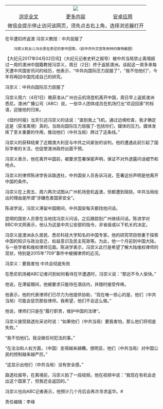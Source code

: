

<table>
  <tr>
    <td align="center" colspan="3">
      <a href="https://github.com/ogate/ogate/blob/master/README.md"><img src="https://cloud.githubusercontent.com/assets/11880933/13434984/f430fae2-e012-11e5-814f-c2df1e82b247.jpg"/></a>
    </td>
  </tr>
  <tr>
    <td align="center">
      <a href="https://s3.ap-south-1.amazonaws.com/ogatem/oGate.htm?c815804&from=oNote">浏览全文</a>
    </td>
    <td align="center">
      <a href="https://s3.ap-south-1.amazonaws.com/ogatem/oGate.htm?from=oNote">更多内容</a>
    </td>
    <td align="center">
      <a href="https://raw.githubusercontent.com/ogate/up/master/ogate.apk">安卓应用</a>
    </td>
  </tr>
  <tr>
    <td align="center" colspan="3">
      微信会提示停止访问该网页，须先点击右上角，选择浏览器打开
    </td>
  </tr>
</table>    



在华遭扣终返澳 冯崇义教授：中共屈服了






        冯崇义和女儿冯云思在悉尼的家中团聚。（前中共外交官陈用林的推特截图）




【大纪元2017年04月02日讯】（大纪元记者史轩之报导）被中共当局禁止离境超过一周的澳洲中国籍教授冯崇义，周日（2日）终于返抵澳洲。谈起这一周多来每天遭中共国安讯问的经历，他表示，“中共向国际压力屈服了”，“我不怕他们”，今年将再回中国完成自己的研究。


冯崇义：中共向国际压力屈服了


冯崇义周六（4月1日）晚获准从广州白云机场登机离开中国，周日早上返抵澳洲悉尼。澳洲广播公司（ABC）说，一些华人团体成员在机场打出“欢迎回家”的标语，迎接他的归来。


《纽约时报》当天引述冯崇义的话说：“直到我上飞机，通过边境检查，我才确定这是（获准离境）真的。当局向国际压力屈服了-包括你们，媒体的压力。媒体发挥了至关重要的作用，推动他们（中共当局）跨过了这条线。”


冯崇义的获释结束了近期澳大利亚与中共之间紧张的谈判。他的遭遇此前引起了国际学者的关注，也促使澳洲政府出面干预。


冯崇义表示，他在离开中国前，被要求签署保密声明，保证不对外透露问话细节和地点。


冯崇义的律师陈进学告诉路透社，中共国安人员告诉冯说，签署这份声明是他离开中国的条件。


冯崇义在上周五、周六两次试图从广州机场登机返澳，但都遭到阻挠，中共当局给出的理由是所谓“涉嫌危害国家安全”。


陈进学说，冯崇义滞留中国期间，中共国安每天都找他问话。


昆明的国安人员曾在当地找冯崇义问话，之后跟踪到广州继续问话。陈进学对BBC中文网表示，他认为这是中共公安部的指令，非省级或以下机关的决定。


冯崇义是澳洲永久居民、悉尼科技大学知名的中国专家。他的研究项目侧重于探索中国的知识与政治变迁、权益意识及民主宪政等。为此，他一个月前到中国大陆，与一些学者和维权律师见面。陈进学表示，冯崇义此行是希望了解大陆维权律师的现状，特别是2015年“709”事件中被捕律师的近况。


冯崇义：要我害怕 中共会彻底失败


在悉尼机场被ABC记者问到如何看待在华遭遇时，冯崇义说：“那远不令人愉快。”


他说，在滞留期间，他被要求只能待在酒店内，并随时接受传唤。


他表示，他的代表律师们已尽力为他提供协助，“现在唯一担心的是，他们（中共当局）可能会惩罚那些律师。我希望，他们不会这么做。”


他说，律师们只是在“履行职责，维护中国的法律”。


冯崇义接受路透社采访时说：“如果他们（中共当局）要我害怕，那么他们将彻底失败。”


“我不怕他们。我没做任何犯法的事。”


“在法治和人权方面，（中国）变得越来越糟。很明显，他们（中共当局）对中国公民的控制越来越严厉。”


“这显示出他们（中共当局）没有安全感。”


路透社报导，在离境前，冯崇义拍了一段视频。他在视频中说：“我现在有机会走出这个国家了，但我还会返回的。”


冯崇义也向ABC记者表示，他预计几个月后会再次寻求返华。#


责任编辑：李缘




